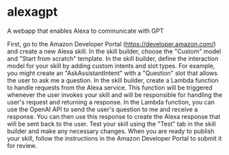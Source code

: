 # alexagpt
A webapp that enables Alexa to communicate with GPT

First, go to the Amazon Developer Portal (https://developer.amazon.com/) and create a new Alexa skill.
In the skill builder, choose the "Custom" model and "Start from scratch" template.
In the skill builder, define the interaction model for your skill by adding custom intents and slot types. For example, you might create an "AskAssistantIntent" with a "Question" slot that allows the user to ask me a question.
In the skill builder, create a Lambda function to handle requests from the Alexa service. This function will be triggered whenever the user invokes your skill and will be responsible for handling the user's request and returning a response.
In the Lambda function, you can use the OpenAI API to send the user's question to me and receive a response. You can then use this response to create the Alexa response that will be sent back to the user.
Test your skill using the "Test" tab in the skill builder and make any necessary changes.
When you are ready to publish your skill, follow the instructions in the Amazon Developer Portal to submit it for review.
